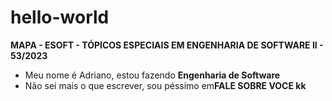 # hello-world
**MAPA - ESOFT - TÓPICOS ESPECIAIS EM ENGENHARIA DE SOFTWARE II - 53/2023**

- Meu nome é Adriano, estou fazendo **Engenharia de Software**
- Não sei mais o que escrever, sou péssimo em**FALE SOBRE VOCE kk**
